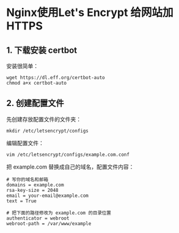 # Nginx使用Let's Encrypt 给网站加 HTTPS

## 1. 下载安装 certbot
安装很简单：

```
wget https://dl.eff.org/certbot-auto
chmod a+x certbot-auto
```

## 2. 创建配置文件
先创建存放配置文件的文件夹：
```
mkdir /etc/letsencrypt/configs

```
编辑配置文件：
```
vim /etc/letsencrypt/configs/example.com.conf

```
把 example.com 替换成自己的域名，配置文件内容：

```
# 写你的域名和邮箱
domains = example.com
rsa-key-size = 2048
email = your-email@example.com
text = True

# 把下面的路径修改为 example.com 的目录位置
authenticator = webroot
webroot-path = /var/www/example

```